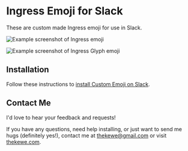 # Ingress Emoji for Slack

These are custom made Ingress emoji for use in Slack.

![Example screenshot of Ingress emoji](https://raw.githubusercontent.com/thekewe/ingress-slack-emoji/master/example.png)

![Example screenshot of Ingress Glyph emoji](https://raw.githubusercontent.com/thekewe/ingress-slack-emoji/master/example_glyphs.png)


## Installation

Follow these instructions to [install Custom Emoji on Slack](https://slack.zendesk.com/hc/en-us/articles/202931348-Using-emoji-and-emoticons).


## Contact Me

I'd love to hear your feedback and requests!

If you have any questions, need help installing, or just want to send me hugs (definitely yes!), contact me at <thekewe@gmail.com> or visit [thekewe.com](http://thekewe.com).

